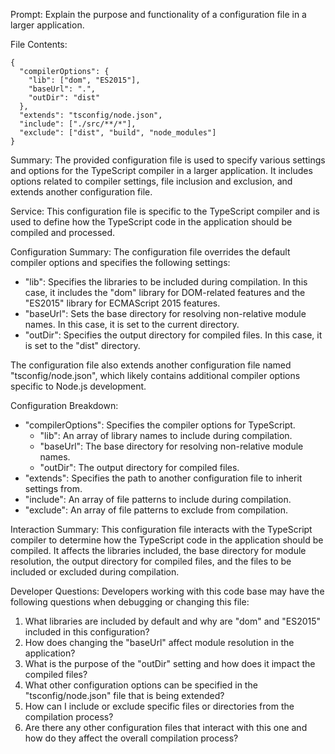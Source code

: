 Prompt: Explain the purpose and functionality of a configuration file in a larger application.

File Contents:
```
{
  "compilerOptions": {
    "lib": ["dom", "ES2015"],
    "baseUrl": ".",
    "outDir": "dist"
  },
  "extends": "tsconfig/node.json",
  "include": ["./src/**/*"],
  "exclude": ["dist", "build", "node_modules"]
}
```

Summary:
The provided configuration file is used to specify various settings and options for the TypeScript compiler in a larger application. It includes options related to compiler settings, file inclusion and exclusion, and extends another configuration file.

Service:
This configuration file is specific to the TypeScript compiler and is used to define how the TypeScript code in the application should be compiled and processed.

Configuration Summary:
The configuration file overrides the default compiler options and specifies the following settings:
- "lib": Specifies the libraries to be included during compilation. In this case, it includes the "dom" library for DOM-related features and the "ES2015" library for ECMAScript 2015 features.
- "baseUrl": Sets the base directory for resolving non-relative module names. In this case, it is set to the current directory.
- "outDir": Specifies the output directory for compiled files. In this case, it is set to the "dist" directory.

The configuration file also extends another configuration file named "tsconfig/node.json", which likely contains additional compiler options specific to Node.js development.

Configuration Breakdown:
- "compilerOptions": Specifies the compiler options for TypeScript.
  - "lib": An array of library names to include during compilation.
  - "baseUrl": The base directory for resolving non-relative module names.
  - "outDir": The output directory for compiled files.
- "extends": Specifies the path to another configuration file to inherit settings from.
- "include": An array of file patterns to include during compilation.
- "exclude": An array of file patterns to exclude from compilation.

Interaction Summary:
This configuration file interacts with the TypeScript compiler to determine how the TypeScript code in the application should be compiled. It affects the libraries included, the base directory for module resolution, the output directory for compiled files, and the files to be included or excluded during compilation.

Developer Questions:
Developers working with this code base may have the following questions when debugging or changing this file:
1. What libraries are included by default and why are "dom" and "ES2015" included in this configuration?
2. How does changing the "baseUrl" affect module resolution in the application?
3. What is the purpose of the "outDir" setting and how does it impact the compiled files?
4. What other configuration options can be specified in the "tsconfig/node.json" file that is being extended?
5. How can I include or exclude specific files or directories from the compilation process?
6. Are there any other configuration files that interact with this one and how do they affect the overall compilation process?
